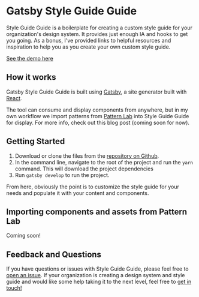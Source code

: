 # Gatsby Style Guide Guide

Style Guide Guide is a boilerplate for creating a custom style guide for your organization's design system. It provides just enough IA and hooks to get you going. As a bonus, I've provided links to helpful resources and inspiration to help you as you create your own custom style guide.

[See the demo here](http://bradfrost.github.io/gatsby-style-guide-guide/)

## How it works
Gatsby Style Guide Guide is built using [Gatsby](https://www.gatsbyjs.org/), a site generator built with [React](https://reactjs.org/).

The tool can consume and display components from anywhere, but in my own workflow we import patterns from [Pattern Lab](http://patternlab.io/) into Style Guide Guide for display. For more info, check out this blog post (coming soon for now).

## Getting Started
1. Download or clone the files from the [repository on Github](https://github.com/bradfrost/gatsby-style-guide-guide).
2. In the command line, navigate to the root of the project and run the `yarn` command. This will download the project dependencies
3. Run `gatsby develop` to run the project.

From here, obviously the point is to customize the style guide for your needs and populate it with your content and components.

## Importing components and assets from Pattern Lab
Coming soon!

## Feedback and Questions
If you have questions or issues with Style Guide Guide, please feel free to [open an issue](https://github.com/bradfrost/gatsby-style-guide-guide/issues). If your organization is creating a design system and style guide and would like some help taking it to the next level, feel free to [get in touch!](http://bradfrost.com/contact/)
